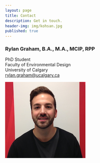 ```yaml
---
layout: page
title: Contact
description: Get in touch.
header-img: img/kohsan.jpg
published: true
---
```


### Rylan Graham, B.A., M.A., MCIP, RPP <br/>
PhD Student <br/>
Faculty of Environmental Design <br/>
University of Calgary <br/>
rylan.graham@ucalgary.ca

![my photo](/img/rylangraham-contact.jpg)

